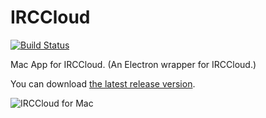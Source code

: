 # IRCCloud

[![Build Status](https://travis-ci.org/dalinaum/IRCCloud.svg)](https://travis-ci.org/dalinaum/IRCCloud)

Mac App for IRCCloud. (An Electron wrapper for IRCCloud.)

You can download [the latest release version](https://github.com/dalinaum/IRCCloud/releases/tag/v0.6).

![IRCCloud for Mac](https://cloud.githubusercontent.com/assets/145585/8322441/0c1814c4-1a70-11e5-8d88-4df80ce071c3.png)
